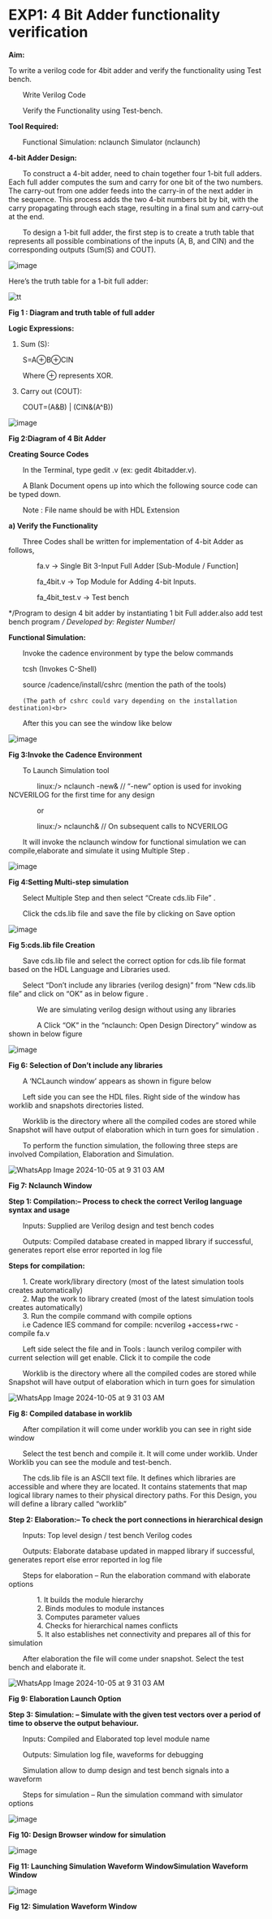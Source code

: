 # EXP1: 4 Bit Adder functionality verification

**Aim:**

To write a verilog code for 4bit adder and verify the functionality using Test bench.<br>

&emsp;&emsp;Write Verilog Code<br>

&emsp;&emsp;Verify the Functionality using Test-bench.<br>

**Tool Required:**

&emsp;&emsp;Functional Simulation: nclaunch Simulator (nclaunch) <br>

**4-bit Adder Design:**

&emsp;&emsp;To construct a 4-bit adder, need to chain together four 1-bit full adders. Each full adder computes the sum and carry for one bit of the two numbers. The carry-out from one adder feeds into the carry-in of the next adder in the sequence. This process adds the two 4-bit numbers bit by bit, with the carry propagating through each stage, resulting in a final sum and carry-out at the end.<br>

&emsp;&emsp;To design a 1-bit full adder, the first step is to create a truth table that represents all possible combinations of the inputs (A, B, and CIN) and the corresponding outputs (Sum(S) and COUT).<br>

![image](https://github.com/user-attachments/assets/716a26b6-a449-42e0-9e2d-cdbaa4b291b9)

Here’s the truth table for a 1-bit full adder:

![tt](https://github.com/user-attachments/assets/0b3ab24f-1d7e-4a01-80ce-5e7406f4082b)

**Fig 1 : Diagram and truth table of full adder**

**Logic Expressions:**

1.	Sum (S):
   
&emsp;&emsp;S=A⊕B⊕CIN

&emsp;&emsp;Where ⊕ represents XOR.

3.	Carry out (COUT):
   
&emsp;&emsp;COUT=(A&B) | (CIN&(A^B))

![image](https://github.com/user-attachments/assets/7d6fa554-2614-4f19-aa68-65c9e6153caa)

**Fig 2:Diagram of 4 Bit Adder**

**Creating Source Codes**

&emsp;&emsp;In the Terminal, type gedit <filename>.v (ex: gedit 4bitadder.v). <br>

&emsp;&emsp;A Blank Document opens up into which the following source code can be typed down. <br>

&emsp;&emsp;Note : File name should be with HDL Extension<br>

**a) Verify the Functionality**

&emsp;&emsp;Three Codes shall be written for implementation of 4-bit Adder as follows, <br>

&emsp;&emsp;&emsp;&emsp;fa.v → Single Bit 3-Input Full Adder [Sub-Module / Function] <br>

&emsp;&emsp;&emsp;&emsp;fa_4bit.v → Top Module for Adding 4-bit Inputs. <br>

&emsp;&emsp;&emsp;&emsp;fa_4bit_test.v → Test bench <br>

*/Program to design 4 bit adder by instantiating 1 bit Full adder.also add test bench program */ Developed by: Register Number*/

**Functional Simulation:**

&emsp;&emsp;Invoke the cadence environment by type the below commands <br>

&emsp;&emsp;tcsh (Invokes C-Shell) <br>

&emsp;&emsp;source /cadence/install/cshrc (mention the path of the tools) <br>

&emsp;&emsp;```(The path of cshrc could vary depending on the installation destination)<br>```
      
&emsp;&emsp;After this you can see the window like below <br>

![image](https://github.com/user-attachments/assets/b3d26055-aa12-43fa-a124-20d3053b54c2)

**Fig 3:Invoke the Cadence Environment**

&emsp;&emsp;To Launch Simulation tool <br>

&emsp;&emsp;&emsp;&emsp;linux:/> nclaunch -new& // “-new” option is used for invoking NCVERILOG for the first time for any design <br>

&emsp;&emsp;&emsp;&emsp;or<br>

&emsp;&emsp;&emsp;&emsp;linux:/> nclaunch& // On subsequent calls to NCVERILOG <br>

&emsp;&emsp;It will invoke the nclaunch window for functional simulation we can compile,elaborate and simulate it using Multiple Step .<br>

![image](https://github.com/user-attachments/assets/ab18e6ba-e831-48dc-ba78-e6038e6f93db)

**Fig 4:Setting Multi-step simulation**

&emsp;&emsp;Select Multiple Step and then select “Create cds.lib File” .<br>

&emsp;&emsp;Click the cds.lib file and save the file by clicking on Save option <br>

![image](https://github.com/user-attachments/assets/e5c7cda9-ea94-4d3f-92c8-b32fea7403c5)

**Fig 5:cds.lib file Creation**

&emsp;&emsp;Save cds.lib file and select the correct option for cds.lib file format based on the HDL Language and Libraries used. <br>

&emsp;&emsp;Select “Don’t include any libraries (verilog design)” from “New cds.lib file” and click on “OK” as in below figure .<br>

&emsp;&emsp;&emsp;&emsp;We are simulating verilog design without using any libraries <br>

&emsp;&emsp;&emsp;&emsp;A Click “OK” in the “nclaunch: Open Design Directory” window as shown in below figure <br>

![image](https://github.com/user-attachments/assets/781b297a-11e9-4140-89c5-ee3b0d15bbd4)

**Fig 6: Selection of Don’t include any libraries**

&emsp;&emsp;A ‘NCLaunch window’ appears as shown in figure below <br>

&emsp;&emsp;Left side you can see the HDL files. Right side of the window has worklib and snapshots directories listed. <br>

&emsp;&emsp;Worklib is the directory where all the compiled codes are stored while Snapshot will have output of elaboration which in turn goes for simulation .<br>

&emsp;&emsp;To perform the function simulation, the following three steps are involved Compilation, Elaboration and Simulation. <br>

![WhatsApp Image 2024-10-05 at 9 31 03 AM](https://github.com/user-attachments/assets/74fd48ce-d8d0-4f76-9fdf-e47e41d12ff2)

**Fig 7: Nclaunch Window**

**Step 1: Compilation:– Process to check the correct Verilog language syntax and usage**

&emsp;&emsp;Inputs: Supplied are Verilog design and test bench codes <br>

&emsp;&emsp;Outputs: Compiled database created in mapped library if successful, generates report else error reported in log file <br>

**Steps for compilation:**

&emsp;&emsp;1. Create work/library directory (most of the latest simulation tools creates automatically) <br>
&emsp;&emsp;2. Map the work to library created (most of the latest simulation tools creates automatically) <br>
&emsp;&emsp;3. Run the compile command with compile options <br>
&emsp;&emsp;i.e Cadence IES command for compile: ncverilog +access+rwc -compile fa.v<br>

&emsp;&emsp;Left side select the file and in Tools : launch verilog compiler with current selection will get enable. Click it to compile the code <br>

&emsp;&emsp;Worklib is the directory where all the compiled codes are stored while Snapshot will have output of elaboration which in turn goes for simulation<br>

![WhatsApp Image 2024-10-05 at 9 31 03 AM](https://github.com/user-attachments/assets/16300ea2-63ce-4be2-8b50-95781ad3205f)


**Fig 8: Compiled database in worklib**

&emsp;&emsp;After compilation it will come under worklib you can see in right side window<br>

&emsp;&emsp;Select the test bench and compile it. It will come under worklib. Under Worklib you can see the module and test-bench. <br>

&emsp;&emsp;The cds.lib file is an ASCII text file. It defines which libraries are accessible and where they are located. It contains statements that map logical library names to their physical directory paths. For this Design, you will define a library called “worklib”<br>

**Step 2: Elaboration:– To check the port connections in hierarchical design**

&emsp;&emsp;Inputs: Top level design / test bench Verilog codes <br>

&emsp;&emsp;Outputs: Elaborate database updated in mapped library if successful, generates report else error reported in log file <br>

&emsp;&emsp;Steps for elaboration – Run the elaboration command with elaborate options <br>

&emsp;&emsp;&emsp;&emsp;1.	It builds the module hierarchy <br>
&emsp;&emsp;&emsp;&emsp;2.	Binds modules to module instances <br>
&emsp;&emsp;&emsp;&emsp;3.	Computes parameter values <br>
&emsp;&emsp;&emsp;&emsp;4.	Checks for hierarchical names conflicts <br>
&emsp;&emsp;&emsp;&emsp;5.	It also establishes net connectivity and prepares all of this for simulation<br>
   
&emsp;&emsp;After elaboration the file will come under snapshot. Select the test bench and elaborate it.<br>


![WhatsApp Image 2024-10-05 at 9 31 03 AM](https://github.com/user-attachments/assets/e25db1de-21a4-437b-87eb-45f417f9f803)


**Fig 9: Elaboration Launch Option**

**Step 3: Simulation: – Simulate with the given test vectors over a period of time to observe the output behaviour.**

&emsp;&emsp;Inputs: Compiled and Elaborated top level module name <br>

&emsp;&emsp;Outputs: Simulation log file, waveforms for debugging <br>

&emsp;&emsp;Simulation allow to dump design and test bench signals into a waveform <br>

&emsp;&emsp;Steps for simulation – Run the simulation command with simulator options<br>

![image](https://github.com/user-attachments/assets/4b2514a2-e4a9-4f98-84e8-b1bfe398b4b0)

**Fig 10: Design Browser window for simulation**

![image](https://github.com/user-attachments/assets/31f15463-9623-47e8-84e5-d17e93033884)

**Fig 11: Launching Simulation Waveform WindowSimulation Waveform Window**

![image](https://github.com/user-attachments/assets/979f9be4-250f-4dfd-8baf-5ab2d8202cf2)

**Fig 12: Simulation Waveform Window**















